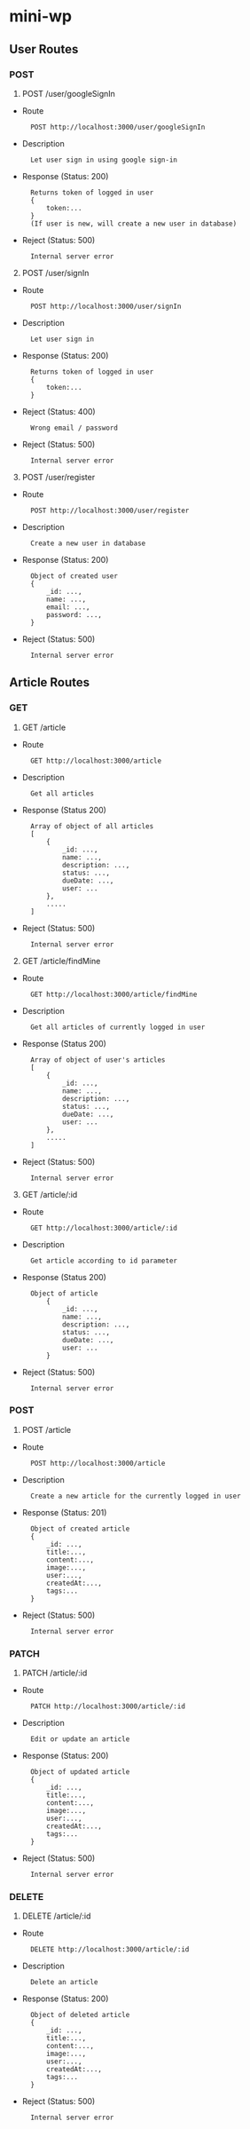 # mini-wp

## User Routes
### POST
1. POST /user/googleSignIn
* Route

        POST http://localhost:3000/user/googleSignIn

* Description

        Let user sign in using google sign-in

* Response (Status: 200)

        Returns token of logged in user
        {
            token:...
        }
        (If user is new, will create a new user in database)

* Reject (Status: 500)

        Internal server error

2. POST /user/signIn
* Route

        POST http://localhost:3000/user/signIn

* Description

        Let user sign in

* Response (Status: 200)

        Returns token of logged in user
        {
            token:...
        }

* Reject (Status: 400)

        Wrong email / password

* Reject (Status: 500)

        Internal server error

3. POST /user/register
* Route

        POST http://localhost:3000/user/register

* Description

        Create a new user in database

* Response (Status: 200)

        Object of created user
        {
            _id: ...,
            name: ...,
            email: ...,
            password: ...,
        }

* Reject (Status: 500)

        Internal server error

## Article Routes
### GET
1. GET /article
* Route  

        GET http://localhost:3000/article
* Description

        Get all articles

* Response (Status 200)

        Array of object of all articles
        [
            { 
                _id: ...,
                name: ...,
                description: ...,
                status: ...,
                dueDate: ...,
                user: ...
            },
            .....
        ]

* Reject (Status: 500)

        Internal server error

2. GET /article/findMine
* Route  

        GET http://localhost:3000/article/findMine
* Description

        Get all articles of currently logged in user

* Response (Status 200)

        Array of object of user's articles
        [
            { 
                _id: ...,
                name: ...,
                description: ...,
                status: ...,
                dueDate: ...,
                user: ...
            },
            .....
        ]

* Reject (Status: 500)

        Internal server error

3. GET /article/:id
* Route  

        GET http://localhost:3000/article/:id
* Description

        Get article according to id parameter

* Response (Status 200)

        Object of article
            { 
                _id: ...,
                name: ...,
                description: ...,
                status: ...,
                dueDate: ...,
                user: ...
            }

* Reject (Status: 500)

        Internal server error

### POST
1. POST /article
* Route
        
        POST http://localhost:3000/article

* Description

        Create a new article for the currently logged in user

* Response (Status: 201)

        Object of created article
        { 
            _id: ...,
            title:...,
            content:...,
            image:...,
            user:...,
            createdAt:...,
            tags:...
        }

* Reject (Status: 500)

        Internal server error

### PATCH
1. PATCH /article/:id
* Route

        PATCH http://localhost:3000/article/:id

* Description

        Edit or update an article

* Response (Status: 200)

        Object of updated article
        { 
            _id: ...,
            title:...,
            content:...,
            image:...,
            user:...,
            createdAt:...,
            tags:...
        }

* Reject (Status: 500)

        Internal server error

### DELETE
1. DELETE /article/:id
* Route

        DELETE http://localhost:3000/article/:id

* Description

        Delete an article

* Response (Status: 200)

        Object of deleted article
        { 
            _id: ...,
            title:...,
            content:...,
            image:...,
            user:...,
            createdAt:...,
            tags:...
        }

* Reject (Status: 500)

        Internal server error
